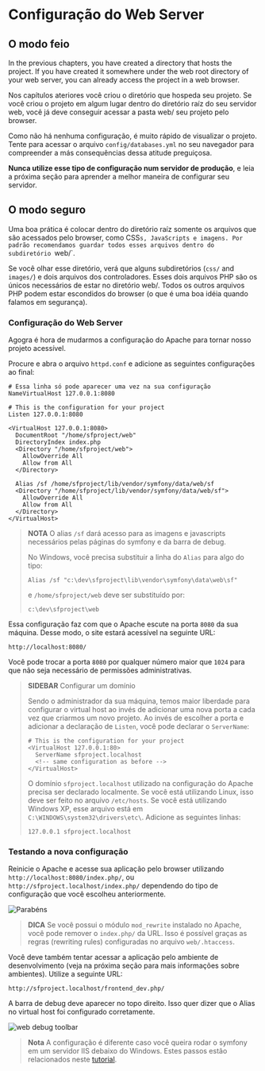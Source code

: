 Configuração do Web Server
==========================

O modo feio
-----------

In the previous chapters, you have created a directory that hosts the project.
If you have created it somewhere under the web root directory of your web
server, you can already access the project in a web browser.

Nos capítulos ateriores você criou o diretório que hospeda seu projeto. Se você criou o projeto em algum lugar dentro do diretório raíz do seu servidor web, você já deve conseguir acessar a pasta web/ seu projeto pelo browser.

Como não há nenhuma configuração, é muito rápido de visualizar o projeto. Tente para acessar o arquivo `config/databases.yml` no seu navegador para compreender a más consequências dessa atitude preguiçosa. 


**Nunca utilize esse tipo de configuração num servidor de produção**, e leia a próxima seção para aprender a melhor maneira de configurar seu servidor.

O modo seguro
-------------

Uma boa prática é colocar dentro do diretório raíz somente os arquivos que são acessados pelo browser, como CSS`s, JavaScripts e imagens. Por padrão recomendamos guardar todos esses arquivos dentro do subdiretório `web/`.

Se você olhar esse diretório, verá que alguns subdiretórios (`css/` and `images/`) e dois arquivos dos controladores. Esses dois arquivos PHP são os únicos necessários de estar no diretório web/. Todos os outros arquivos PHP podem estar escondidos do browser (o que é uma boa idéia quando falamos em segurança). 

### Configuração do Web Server

Agogra é hora de mudarmos a configuração do Apache para tornar nosso projeto acessível.

Procure e abra o arquivo `httpd.conf` e adicione as seguintes configurações ao final:

    # Essa linha só pode aparecer uma vez na sua configuração
    NameVirtualHost 127.0.0.1:8080

    # This is the configuration for your project
    Listen 127.0.0.1:8080

    <VirtualHost 127.0.0.1:8080>
      DocumentRoot "/home/sfproject/web"
      DirectoryIndex index.php
      <Directory "/home/sfproject/web">
        AllowOverride All
        Allow from All
      </Directory>

      Alias /sf /home/sfproject/lib/vendor/symfony/data/web/sf
      <Directory "/home/sfproject/lib/vendor/symfony/data/web/sf">
        AllowOverride All
        Allow from All
      </Directory>
    </VirtualHost>

>**NOTA**
>O alias `/sf` dará acesso para as imagens e javascripts necessários pelas páginas do symfony e da barra de debug.
>
>No Windows, você precisa substituir a linha do `Alias` para algo do tipo:
>
>     Alias /sf "c:\dev\sfproject\lib\vendor\symfony\data\web\sf"
>
>e `/home/sfproject/web` deve ser substituído por:
>
>     c:\dev\sfproject\web

Essa configuração faz com que o Apache escute na porta `8080` da sua máquina. Desse modo, o site estará acessível na seguinte URL:

    http://localhost:8080/

Você pode trocar a porta `8080` por qualquer número maior que `1024` para que não seja necessário de permissões administrativas.

>**SIDEBAR**
>Configurar um domínio
>
>Sendo o administrador da sua máquina, temos maior liberdade para configurar o virtual host ao invés de adicionar uma nova porta a cada vez que criarmos um novo projeto. Ao invés de escolher a porta e adicionar a declaração de `Listen`, você pode declarar o `ServerName`:
>
>     # This is the configuration for your project
>     <VirtualHost 127.0.0.1:80>
>       ServerName sfproject.localhost
>       <!-- same configuration as before -->
>     </VirtualHost>
>
>
>O domínio `sfproject.localhost` utilizado na configuração do Apache precisa ser declarado localmente. Se você está utilizando Linux, isso deve ser feito no arquivo `/etc/hosts`. Se você está utilizando Windows XP, esse arquivo está em `C:\WINDOWS\system32\drivers\etc\`.
>Adicione as seguintes linhas:
>
>     127.0.0.1 sfproject.localhost

### Testando a nova configuração

Reinicie o Apache e acesse sua aplicação pelo browser utilizando `http://localhost:8080/index.php/`, ou `http://sfproject.localhost/index.php/` dependendo do tipo de configuração que você escolheu anteriormente.

![Parabéns](http://www.symfony-project.org/images/jobeet/1_2/01/congratulations.png)

>**DICA**
Se você possui o módulo `mod_rewrite` instalado no Apache, você pode remover o `index.php/` da URL. Isso é possível graças as regras (rewriting rules) configuradas no arquivo `web/.htaccess`.

Você deve também tentar acessar a aplicação pelo ambiente de desenvolvimento (veja na próxima seção para mais informações sobre ambientes). Utilize a seguinte URL:

    http://sfproject.localhost/frontend_dev.php/

A barra de debug deve aparecer no topo direito. Isso quer dizer que o Alias no virtual host foi configurado corretamente.

![web debug toolbar](http://www.symfony-project.org/images/jobeet/1_2/01/web_debug_toolbar.png)

>**Nota**
>A configuração é diferente caso você queira rodar o symfony em um servidor IIS debaixo do Windows. Estes passos estão relacionados neste [tutorial](http://www.symfony-project.com/cookbook/1_0/web_server_iis).
